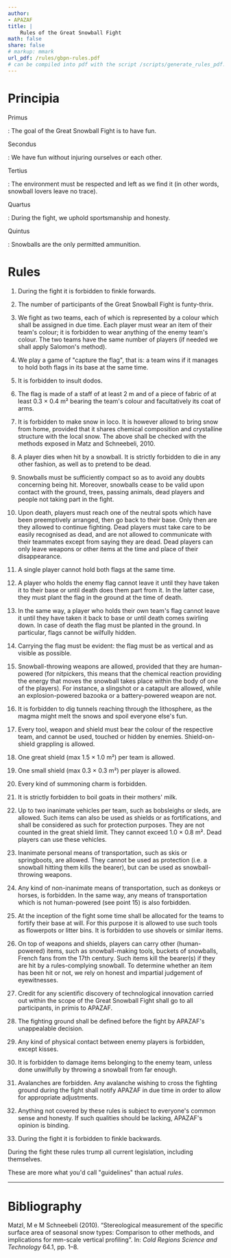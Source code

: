 ```yaml
---
author:
- APAZAF
title: |
    Rules of the Great Snowball Fight
math: false
share: false
# markup: mmark
url_pdf: /rules/gbpn-rules.pdf
# can be compiled into pdf with the script /scripts/generate_rules_pdf.sh
---
```



Principia
=========

Primus

:   The goal of the Great Snowball Fight is to have fun.

Secondus

:   We have fun without injuring ourselves or each other.

Tertius

:   The environment must be respected and left as we find it (in other words, snowball lovers leave no trace).

Quartus

:   During the fight, we uphold sportsmanship and honesty.

Quintus

:   Snowballs are the only permitted ammunition.

Rules
===========

1.  During the fight it is forbidden to finkle forwards.

2.  The number of participants of the Great Snowball Fight is funty-thrix.

3.  We fight as two teams, each of which is represented by a colour which shall be assigned in due time.
    Each player must wear an item of their team's colour; it is forbidden to wear anything of 
    the enemy team's colour. The two teams have the same number of players (if needed we shall apply Salomon's method).

4.  We play a game of "capture the flag", that is: a team wins if it manages to hold both flags in its base at the same time.

5.  It is forbidden to insult dodos.

6.  The flag is made of a staff of at least 2 m and of a piece of fabric of at least 0.3 × 0.4 m² bearing the team's colour and 
    facultatively its coat of arms.

7.  It is forbidden to make snow in loco. It is however allowd to bring snow from home, provided that it shares 
    chemical composition and crystalline structure with the local snow.
    The above shall be checked with the methods exposed in Matz and Schneebeli, 2010.

8.  A player dies when hit by a snowball. It is strictly forbidden to die in any other fashion, as well as to pretend to be dead.

9.  Snowballs must be sufficiently compact so as to avoid any doubts concerning being hit.
    Moreover, snowballs cease to be valid upon contact with the ground, trees, passing animals, dead players and 
    people not taking part in the fight.

10. Upon death, players must reach one of the neutral spots which have been preemptively arranged, then go back to their base.
    Only then are they allowed to continue fighting. Dead players must take care to be easily recognised as dead, and 
    are not allowed to communicate with their teammates except from saying they are dead. Dead players can only leave weapons or other items 
    at the time and place of their disappearance.

11. A single player cannot hold both flags at the same time. 

12. A player who holds the enemy flag cannot leave it until they have taken it to their base or until death does them part from it.
    In the latter case, they must plant the flag in the ground at the time of death.

13. In the same way, a player who holds their own team's flag cannot leave it until they have taken it back to base or until death comes swirling down. In case of death the flag must be planted in the ground. In particular, flags cannot be wilfully hidden.

14. Carrying the flag must be evident: the flag must be as vertical and as visible as possible. 

15. Snowball-throwing weapons are allowed, provided that they are human-powered (for nitpickers, this means that the chemical reaction
    providing the energy that moves the snowball takes place within the body of one of the players). For instance, a slingshot or a 
    catapult are allowed, while an explosion-powered bazooka or a battery-powered weapon are not.

16. It is forbidden to dig tunnels reaching through the lithosphere, as the magma might melt the snows and spoil everyone else's fun.

17. Every tool, weapon and shield must bear the colour of the respective team, and cannot be used, touched or hidden by enemies.
    Shield-on-shield grappling is allowed.

18. One great shield (max 1.5 × 1.0 m²) per team is allowed.

19. One small shield (max 0.3 × 0.3 m²) per player is allowed.

20. Every kind of summoning charm is forbidden.

21. It is strictly forbidden to boil goats in their mothers' milk.

22. Up to two inanimate vehicles per team, such as bobsleighs or sleds, are allowed. Such items can also be used as shields or as 
    fortifications, and shall be considered as such for protection purposes. They are not counted in the great shield limit. They cannot exceed 
    1.0 × 0.8 m². Dead players can use these vehicles.

23. Inanimate personal means of transportation, such as skis or springboots, are allowed. They cannot be used as protection (i.e. a snowball hitting them kills the bearer), but can be used as snowball-throwing weapons.

24. Any kind of non-inanimate means of transportation, such as donkeys or horses, is forbidden.
    In the same way, any means of transportation which is not human-powered (see point 15) is also forbidden.

25. At the inception of the fight some time shall be allocated for the teams to fortify their base at will.
    For this purpose it is allowed to use such tools as flowerpots or litter bins. It is forbidden to use shovels or similar items. 

26. On top of weapons and shields, players can carry other (human-powered) items, such as snowball-making tools, buckets of snowballs, 
    French fans from the 17th century. Such items kill the bearer(s) if they are hit by a rules-complying snowball.
    To determine whether an item has been hit or not, we rely on honest and impartial judgement of eyewitnesses.

27. Credit for any scientific discovery of technological innovation carried out within the scope of the Great Snowball Fight shall go to 
    all participants, in primis to APAZAF.

28. The fighting ground shall be defined before the fight by APAZAF's unappealable decision.

29. Any kind of physical contact between enemy players is forbidden, except kisses.

30. It is forbidden to damage items belonging to the enemy team, unless done unwilfully by throwing a snowball from far enough. 

31. Avalanches are forbidden. Any avalanche wishing to cross the fighting ground during the fight shall notify APAZAF in due time in order to allow for appropriate adjustments.

32. Anything not covered by these rules is subject to everyone's common sense and honesty. If such qualities should be lacking, APAZAF's opinion is binding. 

33. During the fight it is forbidden to finkle backwards.

During the fight these rules trump all current legislation, including themselves.

These are more what you'd call "guidelines" than actual _rules_.


------

Bibliography
=========================

Matzl, M e M Schneebeli (2010). “Stereological measurement of the specific surface area
of seasonal snow types: Comparison to other methods, and implications for mm-scale
vertical profiling”. In: _Cold Regions Science and Technology_ 64.1, pp. 1–8.
